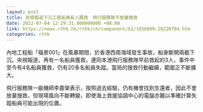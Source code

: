 ```yaml
---
layout: post
title: 央視報道下沉工程船再有人獲救　飛行服務隊不放棄搜救
date: 2022-07-04 12:29:31.000000000 +08:00
link: https://news.rthk.hk/rthk/ch/component/k2/1656099-20220704.htm
categories: rthk
---
```


內地工程船「福景001」在風暴期間，於香港西南海域發生事故，船身斷開兩截下沉。央視報道，再有一名船員獲救，連同本港飛行服務隊早前救起的3人，事件中至今有4名船員獲救，仍有20多名船員失蹤。當局的搜救行動繼續，範圍正不斷擴大。

飛行服務隊一級機師李嘉榮表示，按照過去經驗，仍有機會找到生還者，因此不會放棄搜救，但現場風向不斷轉變，即使海上救援協調中心的電腦亦難以準確計算失蹤船員可能出現的位置。

